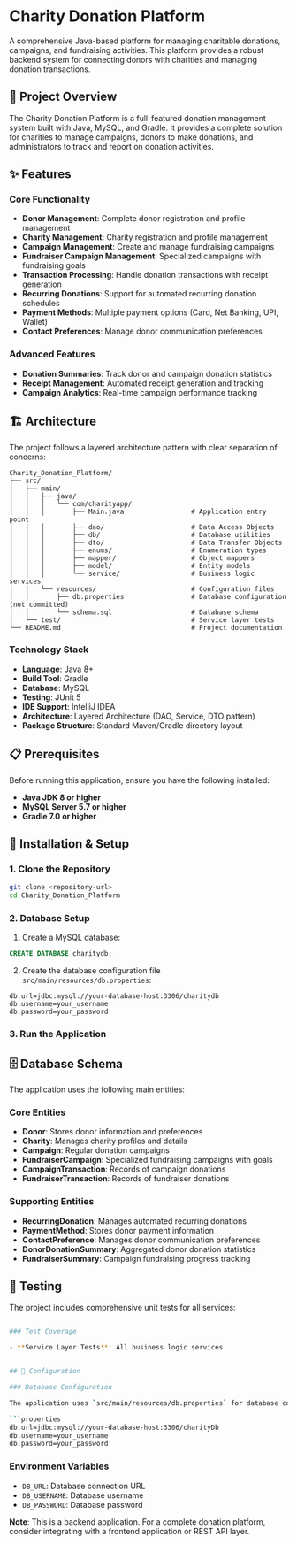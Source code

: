 # Charity Donation Platform

A comprehensive Java-based platform for managing charitable donations, campaigns, and fundraising activities. This platform provides a robust backend system for connecting donors with charities and managing donation transactions.

## 🎯 Project Overview

The Charity Donation Platform is a full-featured donation management system built with Java, MySQL, and Gradle. It provides a complete solution for charities to manage campaigns, donors to make donations, and administrators to track and report on donation activities.

## ✨ Features

### Core Functionality

- **Donor Management**: Complete donor registration and profile management
- **Charity Management**: Charity registration and profile management
- **Campaign Management**: Create and manage fundraising campaigns
- **Fundraiser Campaign Management**: Specialized campaigns with fundraising goals
- **Transaction Processing**: Handle donation transactions with receipt generation
- **Recurring Donations**: Support for automated recurring donation schedules
- **Payment Methods**: Multiple payment options (Card, Net Banking, UPI, Wallet)
- **Contact Preferences**: Manage donor communication preferences

### Advanced Features

- **Donation Summaries**: Track donor and campaign donation statistics
- **Receipt Management**: Automated receipt generation and tracking
- **Campaign Analytics**: Real-time campaign performance tracking

## 🏗️ Architecture

The project follows a layered architecture pattern with clear separation of concerns:

```
Charity_Donation_Platform/
├── src/
│   ├── main/
│   │   ├── java/
│   │   │   └── com/charityapp/
│   │   │       ├── Main.java                 # Application entry point
│   │   │       ├── dao/                      # Data Access Objects
│   │   │       ├── db/                       # Database utilities
│   │   │       ├── dto/                      # Data Transfer Objects
│   │   │       ├── enums/                    # Enumeration types
│   │   │       ├── mapper/                   # Object mappers
│   │   │       ├── model/                    # Entity models
│   │   │       └── service/                  # Business logic services
│   │   └── resources/                        # Configuration files
│   │       ├── db.properties                 # Database configuration (not committed)
│   │       └── schema.sql                    # Database schema
│   └── test/                                 # Service layer tests
└── README.md                                 # Project documentation
```

### Technology Stack

- **Language**: Java 8+
- **Build Tool**: Gradle
- **Database**: MySQL
- **Testing**: JUnit 5
- **IDE Support**: IntelliJ IDEA
- **Architecture**: Layered Architecture (DAO, Service, DTO pattern)
- **Package Structure**: Standard Maven/Gradle directory layout

## 📋 Prerequisites

Before running this application, ensure you have the following installed:

- **Java JDK 8 or higher**
- **MySQL Server 5.7 or higher**
- **Gradle 7.0 or higher**

## 🚀 Installation & Setup

### 1. Clone the Repository

```bash
git clone <repository-url>
cd Charity_Donation_Platform
```

### 2. Database Setup

1. Create a MySQL database:

```sql
CREATE DATABASE charitydb;
```

2. Create the database configuration file `src/main/resources/db.properties`:

```properties
db.url=jdbc:mysql://your-database-host:3306/charitydb
db.username=your_username
db.password=your_password
```

### 3. Run the Application


## 🗄️ Database Schema

The application uses the following main entities:

### Core Entities

- **Donor**: Stores donor information and preferences
- **Charity**: Manages charity profiles and details
- **Campaign**: Regular donation campaigns
- **FundraiserCampaign**: Specialized fundraising campaigns with goals
- **CampaignTransaction**: Records of campaign donations
- **FundraiserTransaction**: Records of fundraiser donations

### Supporting Entities

- **RecurringDonation**: Manages automated recurring donations
- **PaymentMethod**: Stores donor payment information
- **ContactPreference**: Manages donor communication preferences
- **DonorDonationSummary**: Aggregated donor donation statistics
- **FundraiserSummary**: Campaign fundraising progress tracking

## 🧪 Testing

The project includes comprehensive unit tests for all services:

```bash

### Test Coverage

- **Service Layer Tests**: All business logic services


## 🔧 Configuration

### Database Configuration

The application uses `src/main/resources/db.properties` for database connection settings:

```properties
db.url=jdbc:mysql://your-database-host:3306/charityDb
db.username=your_username
db.password=your_password
```

### Environment Variables

- `DB_URL`: Database connection URL
- `DB_USERNAME`: Database username
- `DB_PASSWORD`: Database password



**Note**: This is a backend application. For a complete donation platform, consider integrating with a frontend application or REST API layer.

